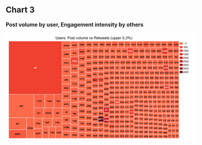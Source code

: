 ## Chart 3

**Post volume by user, Engagement intensity by others**

![alt text](ptree.png "Posting volume by user, Engagement intensity by others")